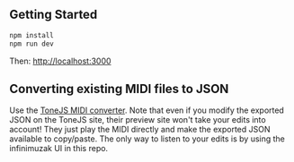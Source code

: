 ## Getting Started

```bash
npm install
npm run dev
```

Then: [http://localhost:3000](http://localhost:3000)

## Converting existing MIDI files to JSON

Use the [ToneJS MIDI converter](https://tonejs.github.io/Midi/). Note that even
if you modify the exported JSON on the ToneJS site, their preview site won't
take your edits into account! They just play the MIDI directly and make the
exported JSON available to copy/paste. The only way to listen to your edits is
by using the infinimuzak UI in this repo.
